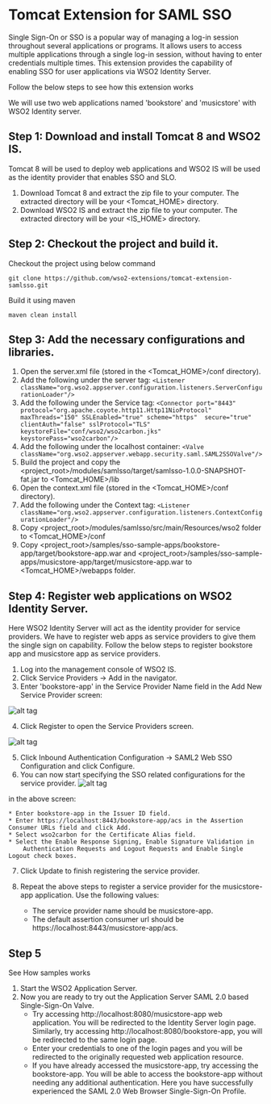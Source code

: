 # Tomcat Extension for SAML SSO #

Single Sign-On or SSO is a popular way of managing a log-in session throughout several applications or programs. 
It allows users to access multiple applications through a single log-in session, without having to enter credentials multiple times. 
This extension provides the capability of enabling SSO for user applications via WSO2 Identity Server.

Follow the below steps to see how this extension works

We will use two web applications named 'bookstore' and 'musicstore' with WSO2 Identity server.

## Step 1: Download and install Tomcat 8 and WSO2 IS. ##

Tomcat 8 will be used to deploy web applications and WSO2 IS will be used as the identity provider that enables SSO and SLO.

 1. Download Tomcat 8 and extract the zip file to your computer. The extracted directory will be your &lt;Tomcat_HOME&gt; directory.
 2. Download WSO2 IS and extract the zip file to your computer. The extracted directory will be your &lt;IS_HOME&gt; directory.

## Step 2: Checkout the project and build it. ##

Checkout the project using below command

    git clone https://github.com/wso2-extensions/tomcat-extension-samlsso.git

Build it using maven

    maven clean install

## Step 3: Add the necessary configurations and libraries. ##

 1. Open the server.xml file (stored in the <Tomcat_HOME&gt;/conf directory).
 2. Add the following under the server tag:
    `<Listener className="org.wso2.appserver.configuration.listeners.ServerConfigurationLoader"/>`
 3. Add the following under the Service tag: 
    `<Connector port="8443" protocol="org.apache.coyote.http11.Http11NioProtocol"  maxThreads="150" SSLEnabled="true" scheme="https" 
    secure="true" clientAuth="false" sslProtocol="TLS" keystoreFile="conf/wso2/wso2carbon.jks"  keystorePass="wso2carbon"/>`
 4. Add the following under the localhost container: 
    `<Valve className="org.wso2.appserver.webapp.security.saml.SAML2SSOValve"/>`
 5. Build the project and copy the &lt;project_root&gt;/modules/samlsso/target/samlsso-1.0.0-SNAPSHOT-fat.jar to &lt;Tomcat_HOME&gt;/lib
 6. Open the context.xml file (stored in the &lt;Tomcat_HOME&gt;/conf directory).
 7. Add the following under the Context tag:
    `<Listener className="org.wso2.appserver.configuration.listeners.ContextConfigurationLoader"/>`
 8. Copy &lt;project_root&gt;/modules/samlsso/src/main/Resources/wso2 folder to &lt;Tomcat_HOME&gt;/conf
 9. Copy &lt;project_root&gt;/samples/sso-sample-apps/bookstore-app/target/bookstore-app.war and 
    &lt;project_root&gt;/samples/sso-sample-apps/musicstore-app/target/musicstore-app.war to &lt;Tomcat_HOME&gt;/webapps folder.
    
## Step 4: Register web applications on WSO2 Identity Server. ##
 Here WSO2 Identity Server will act as the identity provider for service providers. We have to register web apps as service providers
 to give them the single sign on capability. Follow the below steps to register bookstore app and musicstore app as service providers.
 
 1. Log into the management console of WSO2 IS.
 2. Click Service Providers -> Add in the navigator.
 3. Enter 'bookstore-app' in the Service Provider Name field in the Add New Service Provider screen:
 
 ![alt tag](https://docs.wso2.com/download/attachments/51492203/Screen%20Shot%202016-08-04%20at%202.31.57%20PM.png?version=1&modificationDate=1470301373000&api=v2)

 4. Click Register to open the Service Providers screen.
 
 ![alt tag](https://docs.wso2.com/download/attachments/51492203/Screen%20Shot%202016-08-04%20at%202.43.00%20PM.png?version=1&modificationDate=1470302014000&api=v2)
 
 5. Click Inbound Authentication Configuration -> SAML2 Web SSO Configuration and click Configure.
 6. You can now start specifying the SSO related configurations for the service provider.
 ![alt tag](https://docs.wso2.com/download/attachments/51492203/Screen%20Shot%202016-08-04%20at%202.45.55%20PM.png?version=1&modificationDate=1470302231000&api=v2)
 
 in the above screen:
 
    * Enter bookstore-app in the Issuer ID field.
    * Enter https://localhost:8443/bookstore-app/acs in the Assertion Consumer URLs field and click Add.
    * Select wso2carbon for the Certificate Alias field.
    * Select the Enable Response Signing, Enable Signature Validation in
        Authentication Requests and Logout Requests and Enable Single Logout check boxes.
 
 7. Click Update to finish registering the service provider.
 8. Repeat the above steps to register a service provider for the musicstore-app application. Use the following values:
 
    * The service provider name should be musicstore-app.
    * The default assertion consumer url should be https://localhost:8443/musicstore-app/acs.

 ## Step 5 ##
 
 See How samples works
 
 1. Start the WSO2 Application Server.
 2. Now you are ready to try out the Application Server SAML 2.0 based Single-Sign-On Valve.
    * Try accessing http://localhost:8080/musicstore-app web application. You will be redirected to the Identity Server login page. 
       Similarly, try accessing http://localhost:8080/bookstore-app, you will be redirected to the same login page.
    * Enter your credentials to one of the login pages and you will be redirected to the originally requested web application resource.
    * If you have already accessed the musicstore-app, try accessing the bookstore-app. 
      You will be able to access the bookstore-app without needing any additional authentication. 
      Here you have successfully experienced the SAML 2.0 Web Browser Single-Sign-On Profile.